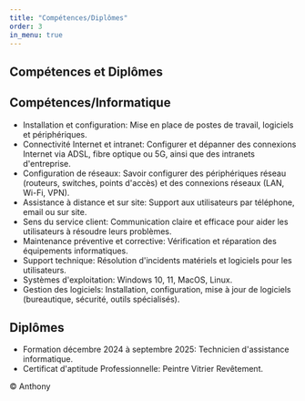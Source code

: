 ```yaml
---
title: "Compétences/Diplômes"
order: 3
in_menu: true
---
```

<main>
    <section class="skills">
      <h1>Compétences et Diplômes</h1>
      <h2>Compétences/Informatique</h2>
      <ul>
        <li>Installation et configuration: Mise en place de postes de travail, logiciels et périphériques.</li>
        <li>Connectivité Internet et intranet: Configurer et dépanner des connexions Internet via ADSL, fibre optique ou 5G, ainsi que des intranets d'entreprise.</li>
        <li>Configuration de réseaux: Savoir configurer des périphériques réseau (routeurs, switches, points d'accès) et des connexions réseaux (LAN, Wi-Fi, VPN).</li>
        <li>Assistance à distance et sur site: Support aux utilisateurs par téléphone, email ou sur site.</li>
        <li>Sens du service client: Communication claire et efficace pour aider les utilisateurs à résoudre leurs problèmes.</li>
        <li>Maintenance préventive et corrective: Vérification et réparation des équipements informatiques.</li>
        <li>Support technique: Résolution d'incidents matériels et logiciels pour les utilisateurs.</li>
        <li>Systèmes d'exploitation: Windows 10, 11, MacOS, Linux.</li>
        <li>Gestion des logiciels: Installation, configuration, mise à jour de logiciels (bureautique, sécurité, outils spécialisés).</li>
      </ul>
      <h2>Diplômes</h2>
      <ul>
        <li>Formation décembre 2024 à septembre 2025: Technicien d'assistance informatique.</li>
        <li>Certificat d'aptitude Professionnelle: Peintre Vitrier Revêtement.</li>
      </ul>
    </section>
  </main>
  <footer>
    <p>&copy; Anthony</p>
  </footer>
</body>
</html> 